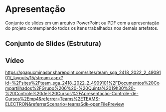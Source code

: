 # Apresentação

Conjunto de slides em um arquivo PowerPoint ou PDF com a apresentação do projeto contemplando todos os itens trabalhados nos demais artefatos.

## Conjunto de Slides (Estrutura)

## Vídeo
https://sgapucminasbr.sharepoint.com/sites/team_sga_2418_2022_2_4909101/_layouts/15/stream.aspx?id=%2Fsites%2Fteam_sga_2418_2022_2_4909101%2FDocumentos%20Compartilhados%2FGrupo%206%20-%20Quinta%2019h30%20-%20Controle%20de%20Cursos%2FApresentação-Controle-de-Cursos%2Emp4&referrer=Teams%2ETEAMS-ELECTRON&referrerScenario=teamsSdk-openFilePreview
